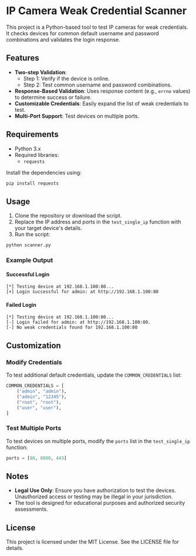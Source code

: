 
# IP Camera Weak Credential Scanner

This project is a Python-based tool to test IP cameras for weak credentials. It checks devices for common default username and password combinations and validates the login response.

## Features

- **Two-step Validation**:
  - Step 1: Verify if the device is online.
  - Step 2: Test common username and password combinations.
- **Response-Based Validation**: Uses response content (e.g., `errno` values) to determine success or failure.
- **Customizable Credentials**: Easily expand the list of weak credentials to test.
- **Multi-Port Support**: Test devices on multiple ports.

## Requirements

- Python 3.x
- Required libraries:
  - `requests`

Install the dependencies using:
```bash
pip install requests
```

## Usage

1. Clone the repository or download the script.
2. Replace the IP address and ports in the `test_single_ip` function with your target device's details.
3. Run the script:
```bash
python scanner.py
```

### Example Output

#### Successful Login
```
[*] Testing device at 192.168.1.100:80...
[+] Login successful for admin: at http://192.168.1.100:80
```

#### Failed Login
```
[*] Testing device at 192.168.1.100:80...
[-] Login failed for admin: at http://192.168.1.100:80.
[-] No weak credentials found for 192.168.1.100:80
```

## Customization

### Modify Credentials
To test additional default credentials, update the `COMMON_CREDENTIALS` list:
```python
COMMON_CREDENTIALS = [
    ("admin", "admin"),
    ("admin", "12345"),
    ("root", "root"),
    ("user", "user"),
]
```

### Test Multiple Ports
To test devices on multiple ports, modify the `ports` list in the `test_single_ip` function:
```python
ports = [80, 8080, 443]
```

## Notes

- **Legal Use Only**: Ensure you have authorization to test the devices. Unauthorized access or testing may be illegal in your jurisdiction.
- The tool is designed for educational purposes and authorized security assessments.

## License

This project is licensed under the MIT License. See the LICENSE file for details.
